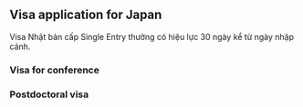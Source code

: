 ## Visa application for Japan 

Visa Nhật bản cấp Single Entry thường có hiệu lực 30 ngày kể từ ngày nhập cảnh.

### Visa for conference 

### Postdoctoral visa 
